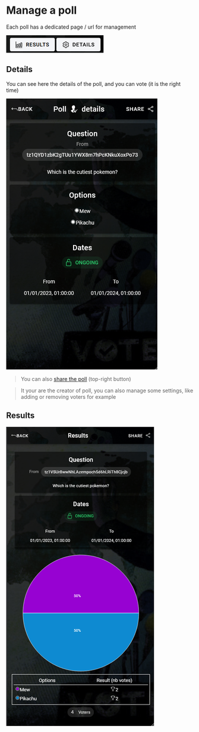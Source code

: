 # Manage a poll

Each poll has a dedicated page / url for management

![manage](./images/manage.png)

## Details

You can see here the details of the poll, and you can vote (it is the right time)

![details](./images/details.png)

> You can also [share the poll](./SHARE.md) (top-right button)

> It your are the creator of poll, you can also manage some settings, like adding or removing voters for example

## Results

![results](./images/results.png)
